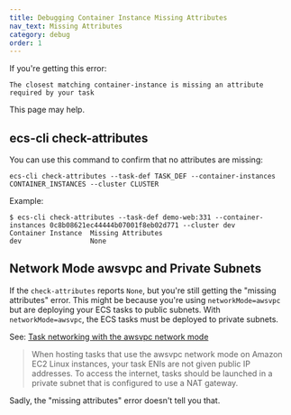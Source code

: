 ```yaml
---
title: Debugging Container Instance Missing Attributes
nav_text: Missing Attributes
category: debug
order: 1
---
```


If you're getting this error:

    The closest matching container-instance is missing an attribute required by your task

This page may help.

## ecs-cli check-attributes

You can use this command to confirm that no attributes are missing:

    ecs-cli check-attributes --task-def TASK_DEF --container-instances CONTAINER_INSTANCES --cluster CLUSTER

Example:

    $ ecs-cli check-attributes --task-def demo-web:331 --container-instances 0c8b08621ec44444b07001f8eb02d771 --cluster dev
    Container Instance  Missing Attributes
    dev                 None

## Network Mode awsvpc and Private Subnets

If the `check-attributes` reports `None`, but you're still getting the "missing attributes" error. This might be because you're using `networkMode=awsvpc` but are deploying your ECS tasks to public subnets.  With `networkMode=awsvpc`, the ECS tasks must be deployed to private subnets.

See: [Task networking with the awsvpc network mode](https://docs.aws.amazon.com/AmazonECS/latest/developerguide/task-networking-awsvpc.html)

> When hosting tasks that use the awsvpc network mode on Amazon EC2 Linux instances, your task ENIs are not given public IP addresses. To access the internet, tasks should be launched in a private subnet that is configured to use a NAT gateway.

Sadly, the "missing attributes" error doesn't tell you that.
